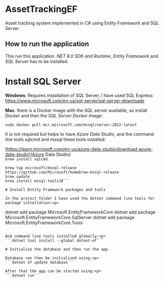 # AssetTrackingEF
Asset tracking system implemented in C# using Entity Framework and SQL Server.<p>

## How to run the application

This run this application *.NET 8.0 SDK and Runtime*, *Entity Framework* and *SQL Server* has to be installed. 

# Install SQL Server

**Windows**: Requires installation of SQL Server, I have used SQL Express:<br>
https://www.microsoft.com/en-us/sql-server/sql-server-downloads<p>

**Mac**: there is a Docker image with the SQL server available, so install *Docker* and then the *SQL Server Docker Image*:<p>
```sudo docker pull mcr.microsoft.com/mssql/server:2022-latest```<p>

It is not required but helps to have *Azure Data Studio*, and the command line tools *sqlcmd* and *mssql* these tools installed:<p>
[https://learn.microsoft.com/en-us/azure-data-studio/download-azure-data-studio](Azure Data Studio)<br>
```brew install sqlcmd```
```
brew tap microsoft/mssql-release https://github.com/Microsoft/homebrew-mssql-release
brew update
brew install mssql-tools18```

# Install Entity Framework packages and tools

In the project folder I have used the dotnet command line tools for package installation:<p>
```
dotnet add package Microsoft.EntityFrameworkCore
dotnet add package Microsoft.EntityFrameworkCore.SqlServer
dotnet add package Microsoft.EntityFrameworkCore.Tools
```

And command line tools installed globally:<p>
```dotnet tool install --global dotnet-ef```

# Initialize the database and then run the app

Database can then be initialized using:<p>
```dotnet ef update database```

After that the app can be started using:<p>
```dotnet run```


